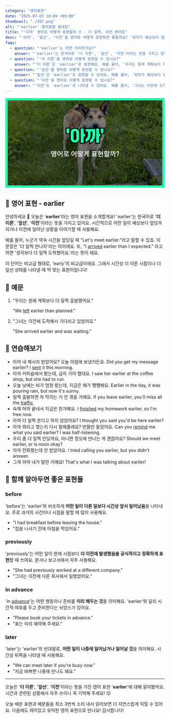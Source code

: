 ```yaml
---
category: "영어표현"
date: "2025-07-03 10:09 +09:00"
thumbnail: "./397.png"
alt: "'earlier' 영어표현 썸네일"
title: "'아까' 영어로 어떻게 표현할까 ⏰ - 더 일찍, 이전 영어로"
desc: "'아까', '앞선', '이전'을 영어로 어떻게 표현하면 좋을까요? '회의가 예상보다 앞서서 시작했어요.', '그녀는 이전에 도착해서 기다리고 있었어요.' 등을 영어로 표현하는 법을 배워봅시다. 다양한 예문을 통해서 연습하고 본인의 표현으로 만들어 보세요."
faqs:
  - question: "'earlier'는 어떤 의미인가요?"
    answer: "'earlier'는 한국어로 '더 이른', '앞선', '이전'이라는 뜻을 가지고 있어요. 시간적으로 어떤 일이 예상보다 앞당겨지거나 이전에 일어난 상황을 말할 때 쓰여요."
  - question: "'더 이른'을 영어로 어떻게 표현할 수 있나요?"
    answer: "'더 이른'은 'earlier'로 표현해요. 예를 들어, '우리는 원래 계획보다 더 일찍 출발했어요.'는 'We left earlier than planned.'라고 말할 수 있어요."
  - question: "'앞선'을 영어로 어떻게 표현할 수 있나요?"
    answer: "'앞선'은 'earlier'로 표현할 수 있어요. 예를 들어, '회의가 예상보다 앞서서 시작했어요.'는 'The meeting started earlier than expected.'라고 해요."
  - question: "'이전'을 영어로 어떻게 표현할 수 있나요?"
    answer: "'이전'도 'earlier'로 나타낼 수 있어요. 예를 들어, '그녀는 이전에 도착해서 기다리고 있었어요.'는 'She arrived earlier and was waiting.'라고 할 수 있어요."
---
```


!['earlier' 영어표현](./397.png)

## 🌟 영어 표현 - earlier

안녕하세요 👋 오늘은 '**earlier**'라는 영어 표현을 소개할게요! 'earlier'는 한국어로 '**더 이른**', '**앞선**', '**이전**'이라는 뜻을 가지고 있어요. 시간적으로 어떤 일이 예상보다 앞당겨지거나 이전에 일어난 상황을 이야기할 때 사용해요.

예를 들어, 누군가 약속 시간을 앞당길 때 "Let's meet earlier."라고 말할 수 있죠. 이 문장은 '더 일찍 만나자'라는 의미에요. 또, "I [arrived](/blog/in-english/403.arrive/) earlier than I expected." 라고 하면 '생각보다 더 일찍 도착했어요.'라는 뜻이 돼요.

이 단어는 비교급 형태로, 'early'의 비교급이에요. 그래서 시간상 더 이른 시점이나 더 앞선 상태를 나타낼 때 딱 맞는 표현이랍니다!

## 📖 예문

1. "우리는 원래 계획보다 더 일찍 출발했어요."

   "We [left](/blog/in-english/402.leave/) earlier than planned."

2. "그녀는 이전에 도착해서 기다리고 있었어요."

   "She arrived earlier and was waiting."

## 💬 연습해보기

<ul data-interactive-list>

  <li data-interactive-item>
    <span data-toggler>아까 내 메시지 받았어요? 오늘 아침에 보냈거든요.</span>
    <span data-answer>Did you get my message earlier? I <a href="/blog/in-english/292.send/">sent</a> it this morning.</span>
  </li>

  <li data-interactive-item>
    <span data-toggler>아까 커피숍에서 봤는데, 급히 가야 했대요.</span>
    <span data-answer>I saw her earlier at the coffee shop, but she had to run.</span>
  </li>

  <li data-interactive-item>
    <span data-toggler>오늘 낮에는 비가 엄청 왔는데, 지금은 해가 쨍쨍해요.</span>
    <span data-answer>Earlier in the day, it was pouring rain, but now it's sunny.</span>
  </li>

  <li data-interactive-item>
    <span data-toggler>일찍 출발하면 차 막히는 거 안 겪을 거예요.</span>
    <span data-answer>If you leave earlier, you'll miss all the <a href="/blog/in-english/384.traffic/">traffic</a>.</span>
  </li>

  <li data-interactive-item>
    <span data-toggler>숙제 아까 끝내서 지금은 한가해요.</span>
    <span data-answer>I <a href="/blog/in-english/295.finish/">finished</a> my homework earlier, so I'm free now.</span>
  </li>

  <li data-interactive-item>
    <span data-toggler>아까 더 일찍 온다고 하지 않았어요?</span>
    <span data-answer>I thought you said you'd be here earlier?</span>
  </li>

  <li data-interactive-item>
    <span data-toggler>아까 뭐라고 했는지 다시 말해줄래요? 반쯤만 들었어요.</span>
    <span data-answer>Can you <a href="/blog/in-english/114.remind/">remind</a> me what you said earlier? I was half-listening.</span>
  </li>

  <li data-interactive-item>
    <span data-toggler>우리 좀 더 일찍 만날까요, 아니면 정오에 만나는 게 괜찮아요?</span>
    <span data-answer>Should we meet earlier, or is noon okay?</span>
  </li>

  <li data-interactive-item>
    <span data-toggler>아까 전화했는데 안 받았어요.</span>
    <span data-answer>I tried calling you earlier, but you didn't answer.</span>
  </li>

  <li data-interactive-item>
    <span data-toggler>그게 아까 내가 말한 거예요!</span>
    <span data-answer>That's what I was talking about earlier!</span>
  </li>

</ul>

## 🤝 함께 알아두면 좋은 표현들

### before

'before'는 'earlier'와 비슷하게 **어떤 일이 다른 일보다 시간상 앞서 일어났음**을 나타내요. 주로 과거의 사건이나 시점을 말할 때 많이 사용해요.

- "I had breakfast before leaving the house."
- "집을 나서기 전에 아침을 먹었어요."

### previously

'previously'는 어떤 일이 현재 시점보다 **더 이전에 발생했음을 공식적이고 정확하게 표현**할 때 쓰여요. 문서나 보고서에서 자주 사용해요.

- "She had previously worked at a different company."
- "그녀는 이전에 다른 회사에서 일했었어요."

### in advance

'in [advance](/blog/in-english/429.advance/)'는 어떤 행동이나 준비를 **미리 해두는 것**을 의미해요. 'earlier'와 달리 시간적 여유를 두고 준비한다는 뉘앙스가 있어요.

- "Please book your tickets in advance."
- "표는 미리 예약해 주세요."

### later

'later'는 'earlier'의 반대말로, **어떤 일이 나중에 일어났거나 일어날 것**을 의미해요. 시간상 뒤쪽을 나타낼 때 사용해요.

- "We can meet later if you're busy now."
- "지금 바쁘면 나중에 만나도 돼요."

---

오늘은 '**더 이른**', '**앞선**', '**이전**'이라는 뜻을 가진 영어 표현 '**earlier**'에 대해 알아봤어요. 시간과 관련된 상황에서 자주 쓰이니 꼭 기억해 주세요! 😊

오늘 배운 표현과 예문들을 최소 3번씩 소리 내서 읽어보면 더 자연스럽게 익힐 수 있어요. 다음에도 재미있고 유익한 영어 표현으로 만나요! 감사합니다!
